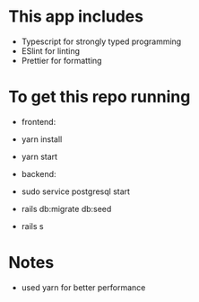 # This app includes

- Typescript for strongly typed programming
- ESlint for linting
- Prettier for formatting

# To get this repo running

- frontend:
- yarn install
- yarn start

- backend:
- sudo service postgresql start
- rails db:migrate db:seed
- rails s

# Notes

- used yarn for better performance
